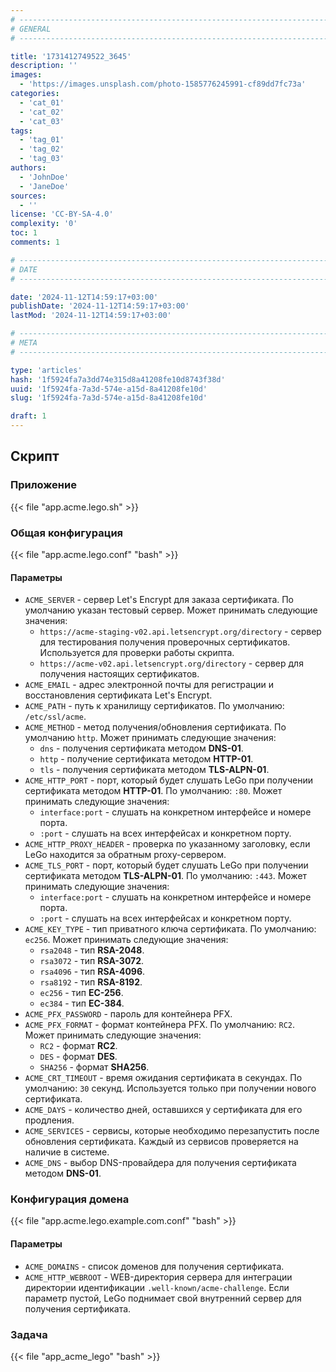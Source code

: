 ```yaml
---
# -------------------------------------------------------------------------------------------------------------------- #
# GENERAL
# -------------------------------------------------------------------------------------------------------------------- #

title: '1731412749522_3645'
description: ''
images:
  - 'https://images.unsplash.com/photo-1585776245991-cf89dd7fc73a'
categories:
  - 'cat_01'
  - 'cat_02'
  - 'cat_03'
tags:
  - 'tag_01'
  - 'tag_02'
  - 'tag_03'
authors:
  - 'JohnDoe'
  - 'JaneDoe'
sources:
  - ''
license: 'CC-BY-SA-4.0'
complexity: '0'
toc: 1
comments: 1

# -------------------------------------------------------------------------------------------------------------------- #
# DATE
# -------------------------------------------------------------------------------------------------------------------- #

date: '2024-11-12T14:59:17+03:00'
publishDate: '2024-11-12T14:59:17+03:00'
lastMod: '2024-11-12T14:59:17+03:00'

# -------------------------------------------------------------------------------------------------------------------- #
# META
# -------------------------------------------------------------------------------------------------------------------- #

type: 'articles'
hash: '1f5924fa7a3dd74e315d8a41208fe10d8743f38d'
uuid: '1f5924fa-7a3d-574e-a15d-8a41208fe10d'
slug: '1f5924fa-7a3d-574e-a15d-8a41208fe10d'

draft: 1
---
```




<!--more-->

## Скрипт

### Приложение

{{< file "app.acme.lego.sh" >}}

### Общая конфигурация

{{< file "app.acme.lego.conf" "bash" >}}

#### Параметры

- `ACME_SERVER` - сервер Let's Encrypt для заказа сертификата. По умолчанию указан тестовый сервер. Может принимать следующие значения:
  - `https://acme-staging-v02.api.letsencrypt.org/directory` - сервер для тестирования получения проверочных сертификатов. Используется для проверки работы скрипта.
  - `https://acme-v02.api.letsencrypt.org/directory` - сервер для получения настоящих сертификатов.
- `ACME_EMAIL` - адрес электронной почты для регистрации и восстановления сертификата Let's Encrypt.
- `ACME_PATH` - путь к хранилищу сертификатов. По умолчанию: `/etc/ssl/acme`.
- `ACME_METHOD` - метод получения/обновления сертификата. По умолчанию `http`. Может принимать следующие значения:
  - `dns` - получения сертификата методом **DNS-01**.
  - `http` - получение сертификата методом **HTTP-01**.
  - `tls` - получения сертификата методом **TLS-ALPN-01**.
- `ACME_HTTP_PORT` - порт, который будет слушать LeGo при получении сертификата методом **HTTP-01**. По умолчанию: `:80`. Может принимать следующие значения:
  - `interface:port` - слушать на конкретном интерфейсе и номере порта.
  - `:port` - слушать на всех интерфейсах и конкретном порту.
- `ACME_HTTP_PROXY_HEADER` - проверка по указанному заголовку, если LeGo находится за обратным proxy-сервером.
- `ACME_TLS_PORT` - порт, который будет слушать LeGo при получении сертификата методом **TLS-ALPN-01**. По умолчанию: `:443`. Может принимать следующие значения:
  - `interface:port` - слушать на конкретном интерфейсе и номере порта.
  - `:port` - слушать на всех интерфейсах и конкретном порту.
- `ACME_KEY_TYPE` - тип приватного ключа сертификата. По умолчанию: `ec256`. Может принимать следующие значения:
  - `rsa2048` - тип **RSA-2048**.
  - `rsa3072` - тип **RSA-3072**.
  - `rsa4096` - тип **RSA-4096**.
  - `rsa8192` - тип **RSA-8192**.
  - `ec256` - тип **EC-256**.
  - `ec384` - тип **EC-384**.
- `ACME_PFX_PASSWORD` - пароль для контейнера PFX.
- `ACME_PFX_FORMAT` - формат контейнера PFX. По умолчанию: `RC2`. Может принимать следующие значения:
  - `RC2` - формат **RC2**.
  - `DES` - формат **DES**.
  - `SHA256` - формат **SHA256**.
- `ACME_CRT_TIMEOUT` - время ожидания сертификата в секундах. По умолчанию: `30` секунд. Используется только при получении нового сертификата.
- `ACME_DAYS` - количество дней, оставшихся у сертификата для его продления.
- `ACME_SERVICES` - сервисы, которые необходимо перезапустить после обновления сертификата. Каждый из сервисов проверяется на наличие в системе.
- `ACME_DNS` - выбор DNS-провайдера для получения сертификата методом **DNS-01**.

### Конфигурация домена

{{< file "app.acme.lego.example.com.conf" "bash" >}}

#### Параметры

- `ACME_DOMAINS` - список доменов для получения сертификата.
- `ACME_HTTP_WEBROOT` - WEB-директория сервера для интеграции директории идентификации `.well-known/acme-challenge`. Если параметр пустой, LeGo поднимает свой внутренний сервер для получения сертификата.


### Задача

{{< file "app_acme_lego" "bash" >}}
